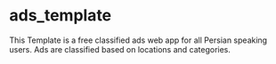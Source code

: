 # ads_template
This Template is a free classified ads web app for all Persian speaking users. Ads are classified based on locations and categories. 
